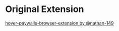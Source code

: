 # Original Extension

[hover-paywalls-browser-extension by @nathan-149](https://github.com/nathan-149/hover-paywalls-browser-extension)